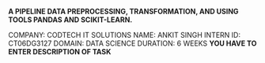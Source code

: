 **A PIPELINE DATA
 PREPROCESSING, TRANSFORMATION, AND USING TOOLS PANDAS AND
 SCIKIT-LEARN.**

 COMPANY: CODTECH IT SOLUTIONS
 NAME: ANKIT SINGH
 INTERN ID: CT06DG3127
 DOMAIN: DATA SCIENCE
 DURATION: 6 WEEKS
 **YOU HAVE TO ENTER DESCRIPTION OF TASK**
